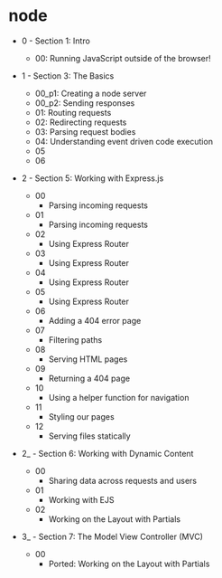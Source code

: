 # node

* 0 - Section 1: Intro
    * 00: Running JavaScript outside of the browser!

* 1 - Section 3: The Basics
    * 00_p1: Creating a node server
    * 00_p2: Sending responses
    * 01: Routing requests
    * 02: Redirecting requests
    * 03: Parsing request bodies
    * 04: Understanding event driven code execution
    * 05
    * 06

* 2 - Section 5: Working with Express.js
    * 00
        * Parsing incoming requests
    * 01
        * Parsing incoming requests
    * 02
        * Using Express Router
    * 03
        * Using Express Router
    * 04
        * Using Express Router
    * 05
        * Using Express Router
    * 06
        * Adding a 404 error page
    * 07
        * Filtering paths
    * 08
        * Serving HTML pages
    * 09
        * Returning a 404 page
    * 10
        * Using a helper function for navigation
    * 11
        * Styling our pages
    * 12
        * Serving files statically

* 2_ - Section 6: Working with Dynamic Content
    * 00
        * Sharing data across requests and users
    * 01
        * Working with EJS
    * 02
        * Working on the Layout with Partials

* 3_ - Section 7: The Model View Controller (MVC)
    * 00
        * Ported: Working on the Layout with Partials

